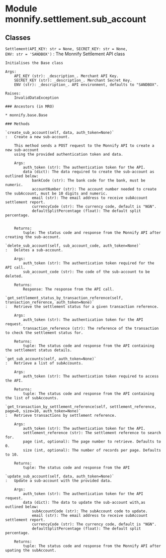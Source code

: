 Module monnify.settlement.sub_account
=====================================

Classes
-------

`Settlement(API_KEY: str = None, SECRET_KEY: str = None, ENV: str = 'SANDBOX')`
:   The Monnify Settlement API class
    
    Initialises the Base class
    
    Args:
        API_KEY (str): _description_. Merchant API Key.
        SECRET_KEY (str): _description_. Merchant Secret Key.
        ENV (str): _description_. API environment, defaults to "SANDBOX".
    
    Raises:
        InvalidDataException

    ### Ancestors (in MRO)

    * monnify.base.Base

    ### Methods

    `create_sub_account(self, data, auth_token=None)`
    :   Create a new sub-account.
        
        This method sends a POST request to the Monnify API to create a new sub-account
        using the provided authentication token and data.
        
        Args:
            auth_token (str): The authentication token for the API.
            data (dict): The data required to create the sub-account as outlined below:
                bankCode (str): The bank code for the bank, must be numeric.
                accountNumber (str): The account number needed to create the subAccount, must be 10 digits and numeric.
                email (str): The email address to receive subAccount settlement report.
                currencyCode (str): The currency code, default is "NGN".
                defaultSplitPercentage (float): The default split percentage.
        
        
        Returns:
            tuple: The status code and response from the Monnify API after creating the sub-account.

    `delete_sub_account(self, sub_account_code, auth_token=None)`
    :   Deletes a sub-account.
        
        Args:
            auth_token (str): The authentication token required for the API call.
            sub_account_code (str): The code of the sub-account to be deleted.
        
        Returns:
            Response: The response from the API call.

    `get_settlement_status_by_transaction_reference(self, transaction_reference, auth_token=None)`
    :   Retrieve the settlement status for a given transaction reference.
        
        Args:
            auth_token (str): The authentication token for the API request.
            transaction_reference (str): The reference of the transaction to check the settlement status for.
        
        Returns:
            tuple: The status code and response from the API containing the settlement status details.

    `get_sub_accounts(self, auth_token=None)`
    :   Retrieve a list of subAccounts.
        
        Args:
            auth_token (str): The authentication token required to access the API.
        
        Returns:
            tuple: The status code and response from the API containing the list of subAccounts.

    `get_transaction_by_settlement_reference(self, settlement_reference, page=0, size=10, auth_token=None)`
    :   Retrieve transactions by settlement reference.
        
        Args:
            auth_token (str): The authentication token for the API.
            settlement_reference (str): The settlement reference to search for.
            page (int, optional): The page number to retrieve. Defaults to 0.
            size (int, optional): The number of records per page. Defaults to 10.
        
        Returns:
            tuple: The status code and response from the API

    `update_sub_account(self, data, auth_token=None)`
    :   Update a sub-account with the provided data.
        
        Args:
            auth_token (str): The authentication token for the API request.
            data (dict): The data to update the sub-account with,as outlined below:
                subAccountCode (str): The subAccount code to update.
                email (str): The email address to receive subAccount settlement report.
                currencyCode (str): The currency code, default is "NGN".
                defaultSplitPercentage (float): The default split percentage.
        
        Returns:
            tuple: The status code and response from the Monnify API after upating the subAccount.